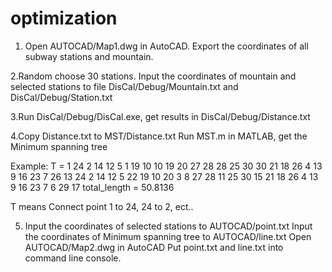 # optimization

1. Open AUTOCAD/Map1.dwg in AutoCAD.
Export the coordinates of all subway stations and mountain.

2.Random choose 30 stations.
Input the coordinates of mountain and selected stations to file DisCal/Debug/Mountain.txt and DisCal/Debug/Station.txt

3.Run DisCal/Debug/DisCal.exe, get results in DisCal/Debug/Distance.txt

4.Copy Distance.txt to MST/Distance.txt
Run MST.m in MATLAB, get the Minimum spanning tree

Example:
T =
     1    24     2    14    12     5     1    19    10    10    19    20    27    28    28    25    30    30    21    18    26     4    13     9    16    23     7    26    13
    24     2    14    12     5    22    19    10    20     3     8    27    28    11    25    30    15    21    18    26     4    13     9    16    23     7     6    29    17
total_length = 50.8136

T means Connect point 1 to 24, 24 to 2, ect..

5. Input the coordinates of selected stations to AUTOCAD/point.txt
Input the coordinates of Minimum spanning tree to AUTOCAD/line.txt
Open AUTOCAD/Map2.dwg in AutoCAD
Put point.txt and line.txt into command line console.
